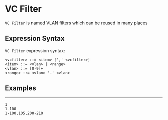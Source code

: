 # VC Filter

`VC Filter` is named VLAN filters which can be reused in many places

## Expression Syntax
`VC Filter` expression syntax:
```
<vcfilter> ::= <item> [',' <vcfilter>]
<item> ::= <vlan> | <range>
<vlan> ::= [0-9]+
<range> ::= <vlan> '-' <vlan>
```

## Examples
--------
```
1
1-100
1-100,105,200-210
```
